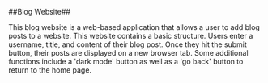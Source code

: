 ##Blog Website##

This blog website is a web-based application that allows a user to add blog posts to a website. 
This website contains a basic structure. Users enter a username, title, and content of their blog post. 
Once they hit the submit button, their posts are displayed on a new browser tab. 
Some additional functions include a 'dark mode' button as well as a 'go back' button to return to the home page. 
